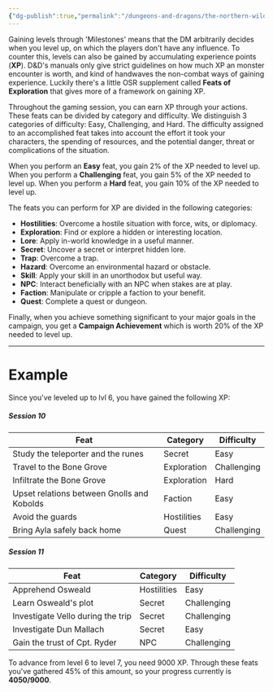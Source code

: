 ```yaml
---
{"dg-publish":true,"permalink":"/dungeons-and-dragons/the-northern-wilds/players/reference-material/leveling-through-xp/","tags":["TTRPG/Campaigns/Northern-Wilds","SRD"]}
---
```


Gaining levels through 'Milestones' means that the DM arbitrarily decides when you level up, on which the players don't have any influence. To counter this, levels can also be gained by accumulating experience points (**XP**). D&D's manuals only give strict guidelines on how much XP an monster encounter is worth, and kind of handwaves the non-combat ways of gaining experience. Luckily there's a little OSR supplement called **Feats of Exploration** that gives more of a framework on gaining XP.

Throughout the gaming session, you can earn XP through your actions. These feats can be divided by category and difficulty. We distinguish 3 categories of difficulty: Easy, Challenging, and Hard. The difficulty assigned to an accomplished feat takes into account the effort it took your characters, the spending of resources, and the potential danger, threat or complications of the situation.

When you perform an **Easy** feat, you gain 2% of the XP needed to level up.
When you perform a **Challenging** feat, you gain 5% of the XP needed to level up.
When you perform a **Hard** feat, you gain 10% of the XP needed to level up.

The feats you can perform for XP are divided in the following categories:
- **Hostilities**: Overcome a hostile situation with force, wits, or diplomacy.
- **Exploration**: Find or explore a hidden or interesting location.
- **Lore**: Apply in-world knowledge in a useful manner.
- **Secret**: Uncover a secret or interpret hidden lore.
- **Trap**: Overcome a trap.
- **Hazard**: Overcome an environmental hazard or obstacle.
- **Skill**: Apply your skill in an unorthodox but useful way.
- **NPC**: Interact beneficially with an NPC when stakes are at play.
- **Faction**: Manipulate or cripple a faction to your benefit.
- **Quest**: Complete a quest or dungeon.

Finally, when you achieve something significant to your major goals in the campaign, you get a **Campaign Achievement** which is worth 20% of the XP needed to level up.

---
# Example
Since you've leveled up to lvl 6, you have gained the following XP:

##### Session 10

| Feat                                       | Category    | Difficulty  |
| ------------------------------------------ | ----------- | ----------- |
| Study the teleporter and the runes         | Secret      | Easy        |
| Travel to the Bone Grove                   | Exploration | Challenging |
| Infiltrate the Bone Grove                  | Exploration | Hard        |
| Upset relations between Gnolls and Kobolds | Faction     | Easy        |
| Avoid the guards                           | Hostilities | Easy        |
| Bring Ayla safely back home                | Quest       | Challenging |
##### Session 11

| Feat                              | Category    | Difficulty  |
| --------------------------------- | ----------- | ----------- |
| Apprehend Osweald                 | Hostilities | Easy        |
| Learn Osweald's plot              | Secret      | Challenging |
| Investigate Vello during the trip | Secret      | Challenging |
| Investigate Dun Mallach           | Secret      | Easy        |
| Gain the trust of Cpt. Ryder      | NPC         | Challenging |

To advance from level 6 to level 7, you need 9000 XP. Through these feats you've gathered 45% of this amount, so your progress currently is **4050/9000**.